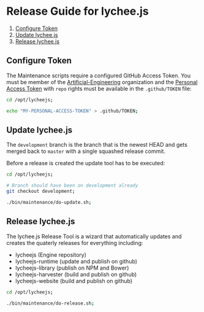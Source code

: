 
# Release Guide for lychee.js

1. [Configure Token](#configure-token)
2. [Update lychee.js](#update-lycheejs)
3. [Release lychee.js](#release-lycheejs)


## Configure Token

The Maintenance scripts require a configured GitHub Access
Token. You must be member of the [Artificial-Engineering](https://github.com/Artificial-Engineering)
organization and the [Personal Access Token](https://github.com/settings/tokens)
with `repo` rights must be available in the `.github/TOKEN`
file:

```bash
cd /opt/lycheejs;

echo "MY-PERSONAL-ACCESS-TOKEN" > .github/TOKEN;
```


## Update lychee.js

The `development` branch is the branch that is the newest HEAD
and gets merged back to `master` with a single squashed release
commit.

Before a release is created the update tool has to be executed:

```bash
cd /opt/lycheejs;

# Branch should have been on development already
git checkout development;

./bin/maintenance/do-update.sh;
```


## Release lychee.js

The lychee.js Release Tool is a wizard that automatically updates
and creates the quaterly releases for everything including:

- lycheejs (Engine repository)
- lycheejs-runtime (update and publish on github)
- lycheejs-library (publish on NPM and Bower)
- lycheejs-harvester (build and publish on github)
- lycheejs-website (build and publish on github)

```bash
cd /opt/lycheejs;

./bin/maintenance/do-release.sh;
```

